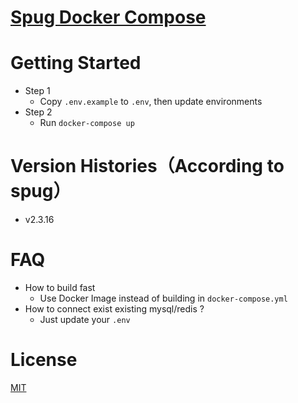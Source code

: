 # [Spug Docker Compose](https://github.com/whatwewant/spug-docker-compose)

# Getting Started
* Step 1
  * Copy `.env.example` to `.env`, then update environments
* Step 2
  * Run `docker-compose up`

# Version Histories（According to spug）
* v2.3.16

# FAQ
* How to build fast
  * Use Docker Image instead of building in `docker-compose.yml`
* How to connect exist existing mysql/redis ?
  * Just update your `.env`

# License
[MIT](./LICENSE)